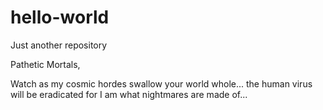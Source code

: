 # hello-world
Just another repository

Pathetic Mortals,

Watch as my cosmic hordes swallow your world whole...
the human virus will be eradicated for I am what nightmares are made of... 
